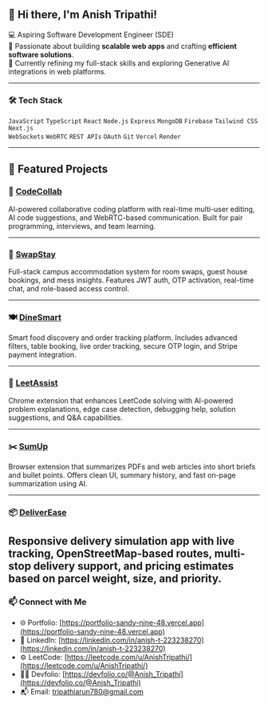## 👋 Hi there, I'm Anish Tripathi!

💻 Aspiring Software Development Engineer (SDE)  
🚀 Passionate about building **scalable web apps** and crafting **efficient software solutions**.  
🎯 Currently refining my full-stack skills and exploring Generative AI integrations in web platforms.

---

### 🛠️ Tech Stack
`JavaScript` `TypeScript` `React` `Node.js` `Express` `MongoDB` `Firebase` `Tailwind CSS` `Next.js`  
`WebSockets` `WebRTC` `REST APIs` `OAuth` `Git` `Vercel` `Render`

---

## 🚧 Featured Projects

### 👥 [CodeCollab](https://github.com/Anish-Tripathi/CodeCollab)  
AI-powered collaborative coding platform with real-time multi-user editing, AI code suggestions, and WebRTC-based communication. Built for pair programming, interviews, and team learning.

---

### 🔁 [SwapStay](https://github.com/Anish-Tripathi/SwapStay)  
Full-stack campus accommodation system for room swaps, guest house bookings, and mess insights. Features JWT auth, OTP activation, real-time chat, and role-based access control.

---

### 🍽️ [DineSmart](https://github.com/Anish-Tripathi/DineSmart)  
Smart food discovery and order tracking platform. Includes advanced filters, table booking, live order tracking, secure OTP login, and Stripe payment integration.

---

### 🧠 [LeetAssist](https://github.com/Anish-Tripathi/LeetAssist)  
Chrome extension that enhances LeetCode solving with AI-powered problem explanations, edge case detection, debugging help, solution suggestions, and Q&A capabilities.

---

### ✂️ [SumUp](https://github.com/Anish-Tripathi/SumUp)  
Browser extension that summarizes PDFs and web articles into short briefs and bullet points. Offers clean UI, summary history, and fast on-page summarization using AI.

---

### 📦 [DeliverEase](https://github.com/Anish-Tripathi/DeliverEase)  
Responsive delivery simulation app with live tracking, OpenStreetMap-based routes, multi-stop delivery support, and pricing estimates based on parcel weight, size, and priority.
---

### 📫 Connect with Me

- 🌐 Portfolio: [https://portfolio-sandy-nine-48.vercel.app](https://portfolio-sandy-nine-48.vercel.app)  
- 🔗 LinkedIn: [https://linkedin.com/in/anish-t-223238270](https://linkedin.com/in/anish-t-223238270)  
- ⚙️ LeetCode: [https://leetcode.com/u/AnishTripathi/](https://leetcode.com/u/AnishTripathi/)  
- 🧑‍💻 Devfolio: [https://devfolio.co/@Anish_Tripathi](https://devfolio.co/@Anish_Tripathi)  
- 📬 Email: tripathiarun780@gmail.com
